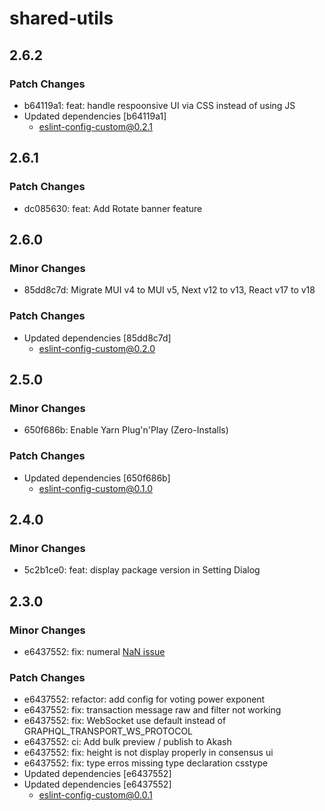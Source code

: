 # shared-utils

## 2.6.2

### Patch Changes

- b64119a1: feat: handle respoonsive UI via CSS instead of using JS
- Updated dependencies [b64119a1]
  - eslint-config-custom@0.2.1

## 2.6.1

### Patch Changes

- dc085630: feat: Add Rotate banner feature

## 2.6.0

### Minor Changes

- 85dd8c7d: Migrate MUI v4 to MUI v5, Next v12 to v13, React v17 to v18

### Patch Changes

- Updated dependencies [85dd8c7d]
  - eslint-config-custom@0.2.0

## 2.5.0

### Minor Changes

- 650f686b: Enable Yarn Plug'n'Play (Zero-Installs)

### Patch Changes

- Updated dependencies [650f686b]
  - eslint-config-custom@0.1.0

## 2.4.0

### Minor Changes

- 5c2b1ce0: feat: display package version in Setting Dialog

## 2.3.0

### Minor Changes

- e6437552: fix: numeral [NaN issue](https://github.com/adamwdraper/Numeral-js/issues/596)

### Patch Changes

- e6437552: refactor: add config for voting power exponent
- e6437552: fix: transaction message raw and filter not working
- e6437552: fix: WebSocket use default instead of GRAPHQL_TRANSPORT_WS_PROTOCOL
- e6437552: ci: Add bulk preview / publish to Akash
- e6437552: fix: height is not display properly in consensus ui
- e6437552: fix: type erros missing type declaration csstype
- Updated dependencies [e6437552]
- Updated dependencies [e6437552]
  - eslint-config-custom@0.0.1
